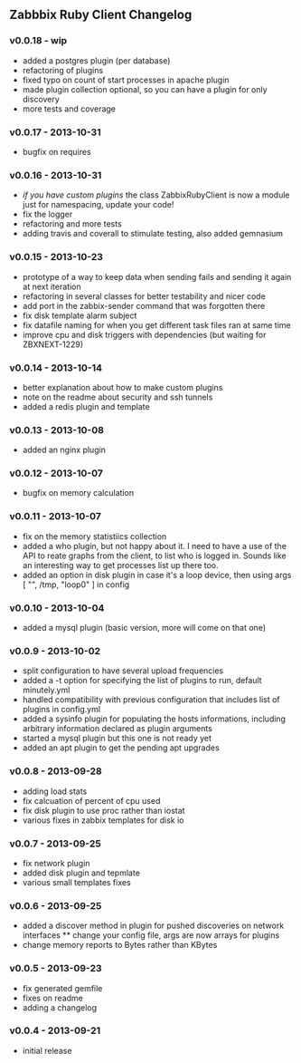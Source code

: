 Zabbbix Ruby Client Changelog
-----------------------------

### v0.0.18 - wip

* added a postgres plugin (per database)
* refactoring of plugins
* fixed typo on count of start processes in apache plugin
* made plugin collection optional, so you can have a plugin for only discovery
* more tests and coverage

### v0.0.17 - 2013-10-31

* bugfix on requires

### v0.0.16 - 2013-10-31

* _if you have custom plugins_ the class ZabbixRubyClient is now a module just for namespacing, update your code! 
* fix the logger
* refactoring and more tests
* adding travis and coverall to stimulate testing, also added gemnasium

### v0.0.15 - 2013-10-23

* prototype of a way to keep data when sending fails and sending it again at next iteration
* refactoring in several classes for better testability and nicer code
* add port in the zabbix-sender command that was forgotten there
* fix disk template alarm subject
* fix datafile naming for when you get different task files ran at same time
* improve cpu and disk triggers with dependencies (but waiting for ZBXNEXT-1229)

### v0.0.14 - 2013-10-14

* better explanation about how to make custom plugins
* note on the readme about security and ssh tunnels
* added a redis plugin and template

### v0.0.13 - 2013-10-08

* added an nginx plugin

### v0.0.12 - 2013-10-07

* bugfix on memory calculation

### v0.0.11 - 2013-10-07

* fix on the memory statistiics collection
* added a who plugin, but not happy about it. I need to have a use of the API to reate graphs from the client, to list who is logged in. Sounds like an interesting way to get processes list up there too.
* added an option in disk plugin in case it's a loop device, then using args [ "", /tmp, "loop0" ] in config

### v0.0.10 - 2013-10-04

* added a mysql plugin (basic version, more will come on that one)

### v0.0.9 - 2013-10-02

* split configuration to have several upload frequencies
* added a -t option for specifying the list of plugins to run, default minutely.yml
* handled compatibility with previous configuration that includes list of plugins in config.yml
* added a sysinfo plugin for populating the hosts informations, including arbitrary information declared as plugin arguments
* started a mysql plugin but this one is not ready yet
* added an apt plugin to get the pending apt upgrades

### v0.0.8 - 2013-09-28

* adding load stats
* fix calcuation of percent of cpu used
* fix disk plugin to use proc rather than iostat
* various fixes in zabbix templates for disk io

### v0.0.7 - 2013-09-25

* fix network plugin
* added disk plugin and tepmlate
* various small templates fixes

### v0.0.6 - 2013-09-25

* added a discover method in plugin for pushed discoveries on network interfaces
** change your config file, args are now arrays for plugins
* change memory reports to Bytes rather than KBytes

### v0.0.5 - 2013-09-23

* fix generated gemfile
* fixes on readme
* adding a changelog

### v0.0.4 - 2013-09-21

* initial release
